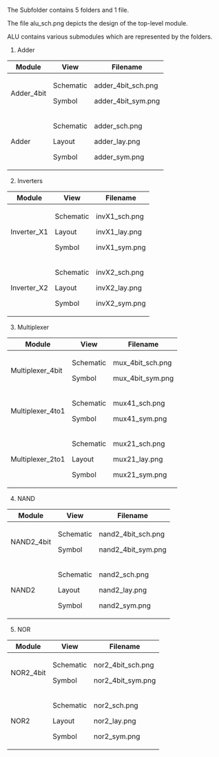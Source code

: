 The Subfolder contains 5 folders and 1 file.

The file alu_sch.png depicts the design of the top-level module.

ALU contains various submodules which are represented by the folders.

1. Adder
   
  | Module | View | Filename |
  | ------ | ---- | -------- |
  | Adder_4bit | <p> Schematic <p> Symbol | <p> adder_4bit_sch.png <p> adder_4bit_sym.png |
  | Adder      | <p> Schematic <p> Layout <p> Symbol | <p> adder_sch.png <p> adder_lay.png <p> adder_sym.png |
  
2. Inverters
   
  | Module | View | Filename |
  | ------ | ---- | -------- |
  | Inverter_X1 | <p> Schematic <p> Layout <p> Symbol | <p> invX1_sch.png <p> invX1_lay.png <p> invX1_sym.png |
  | Inverter_X2 | <p> Schematic <p> Layout <p> Symbol | <p> invX2_sch.png <p> invX2_lay.png <p> invX2_sym.png |
  
3. Multiplexer
   
  | Module | View | Filename |
  | ------ | ---- | -------- |
  | Multiplexer_4bit | <p> Schematic <p> Symbol | <p> mux_4bit_sch.png <p> mux_4bit_sym.png |
  | Multiplexer_4to1 | <p> Schematic <p> Symbol | <p> mux41_sch.png <p> mux41_sym.png |
  | Multiplexer_2to1 | <p> Schematic <p> Layout <p> Symbol | <p> mux21_sch.png <p> mux21_lay.png <p> mux21_sym.png |
  
4. NAND
   
  | Module | View | Filename |
  | ------ | ---- | -------- |
  | NAND2_4bit | <p> Schematic <p> Symbol | <p> nand2_4bit_sch.png <p> nand2_4bit_sym.png |
  | NAND2      | <p> Schematic <p> Layout <p> Symbol | <p> nand2_sch.png <p> nand2_lay.png <p> nand2_sym.png |
  
5. NOR
    
  | Module | View | Filename |
  | ------ | ---- | -------- |
  | NOR2_4bit | <p> Schematic <p> Symbol | <p> nor2_4bit_sch.png <p> nor2_4bit_sym.png |
  | NOR2      | <p> Schematic <p> Layout <p> Symbol | <p> nor2_sch.png <p> nor2_lay.png <p> nor2_sym.png |
